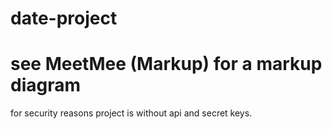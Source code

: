 # date-project

# see MeetMee (Markup) for a markup diagram

for security reasons project is without api and secret keys. 
